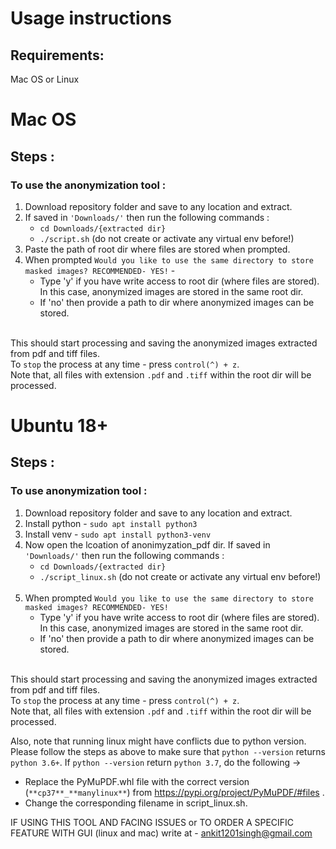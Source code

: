 # Usage instructions

## Requirements:
Mac OS or Linux 

# Mac OS
## Steps :
### To use the anonymization tool :

1. Download repository folder and save to any location and extract.
2. If saved in `'Downloads/'` then run the following commands :
    * `cd Downloads/{extracted dir}`
    *  `./script.sh` (do not create or activate any virtual env before!)
3. Paste the path of root dir where files are stored when prompted.
4. When prompted `Would you like to use the same directory to store masked images? RECOMMENDED- YES!` - 
    * Type 'y' if you have write access to root dir (where files are stored). In this case, anonymized images are stored in the same root dir.
    * If 'no' then provide a path to dir where anonymized images can be stored.
    <br>
This should start processing and saving the anonymized images extracted from pdf and tiff files. 
<br>
To `stop` the process at any time - press `control(^) + z`. 
<br>
Note that, all files with extension `.pdf` and `.tiff` within the root dir will be processed.<br>


# Ubuntu 18+

## Steps :
### To use anonymization tool :
1. Download repository folder  and save to any location and extract.
2. Install python - `sudo apt install python3`
3. Install venv - `sudo apt install python3-venv`
4. Now open the lcoation of anonimyzation_pdf dir. If saved in `'Downloads/'` then run the following commands :
    * `cd Downloads/{extracted dir}`
    *  `./script_linux.sh` (do not create or activate any virtual env before!)
    <br>
5. When prompted `Would you like to use the same directory to store masked images? RECOMMENDED- YES!` 
    * Type 'y' if you have write access to root dir (where files are stored). In this case, anonymized images are stored in the same root dir.
    * If 'no' then provide a path to dir where anonymized images can be stored.
    <br> 
This should start processing and saving the anonymized images extracted from pdf and tiff files. 
<br>
To `stop` the process at any time - press `control(^) + z`. 
<br>
Note that, all files with extension `.pdf` and `.tiff` within the root dir will be processed.<br>

Also, note that running linux might have conflicts due to python version. <br>
Please follow the steps as above to make sure that `python --version` returns `python 3.6+`.
If `python --version` return `python 3.7`, do the following ->
* Replace the PyMuPDF.whl file with the correct version (`**cp37**_**manylinux**`) from https://pypi.org/project/PyMuPDF/#files .
* Change the corresponding filename in script_linux.sh. 


IF USING THIS TOOL AND FACING ISSUES or TO ORDER A SPECIFIC FEATURE WITH GUI (linux and mac) write at - ankit1201singh@gmail.com
